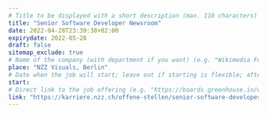 ```yaml
---
# Title to be displayed with a short description (max. 110 characters)
title: "Senior Software Developer Newsroom"
date: 2022-04-28T23:39:38+02:00
expirydate: 2022-05-28
draft: false
sitemap_exclude: true
# Name of the company (with department if you want) (e.g. "Wikimedia Foundation, Technology")
place: "NZZ Visuals, Berlin"
# Date when the job will start; leave out if starting is flexible; afterwards the listing will disappear (date format "2020-02-02" YYYY-MM-DD)
start: 
# Direct link to the job offering (e.g. "https://boards.greenhouse.io/wikimedia/jobs/2083317?gh_src=fd611a951")
link: "https://karriere.nzz.ch/offene-stellen/senior-software-developer-newsroom-m-w-d-in-berlin/4d4b3d15-eb33-46d6-8e22-a321f06840b3"
---
```

